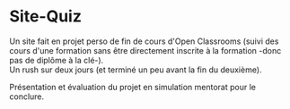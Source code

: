 # Site-Quiz

Un site fait en projet perso de fin de cours d'Open Classrooms (suivi des cours d'une formation sans être directement inscrite à la formation -donc pas de diplôme à la clé-).  
Un rush sur deux jours (et terminé un peu avant la fin du deuxième).

Présentation et évaluation du projet en simulation mentorat pour le conclure.
